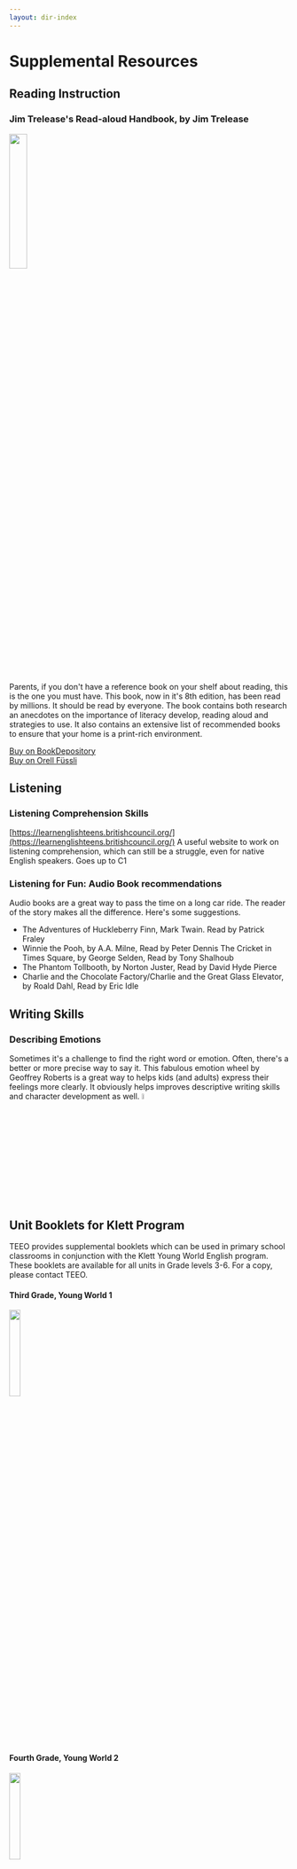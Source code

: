```yaml
---
layout: dir-index
---
```


# Supplemental Resources

## Reading Instruction

### Jim Trelease's Read-aloud Handbook, by Jim Trelease

<img src="https://i.imgur.com/CHv6pFq.png " width="25%" />

Parents, if you don't have a reference book on your shelf about reading, this is the one you must have.  This book, now in it's 8th edition, has been read by millions.  It should be read by everyone.  The book contains both research an anecdotes on the importance of literacy develop, reading aloud and strategies to use.  It also contains an extensive list of recommended books to ensure that your home is a print-rich environment.  

<a href="https://www.bookdepository.com/Jim-Treleases-Read-aloud-Handbook-Jim-Trelease/9780143133797?ref=grid-view&qid=1674814096672&sr=1-1" rel="nofollow"> Buy on BookDepository</a>  
<a href="https://www.orellfuessli.ch/shop/home/artikeldetails/A1053312117" rel="nofollow">Buy on Orell Füssli</a> 



## Listening
### Listening Comprehension Skills

[https://learnenglishteens.britishcouncil.org/](https://learnenglishteens.britishcouncil.org/) A useful website to work on listening comprehension, which can still be a struggle, even for native English speakers. Goes up to C1

### Listening for Fun: Audio Book recommendations

  Audio books are a great way to pass the time on a long car ride.  The reader of the story makes all the difference.  Here's some suggestions. 

 - The Adventures of Huckleberry Finn, Mark Twain. Read by Patrick
   Fraley 
 - Winnie the Pooh, by A.A. Milne, Read by Peter Dennis The
   Cricket in Times Square, by George Selden, Read by Tony Shalhoub 
 - The Phantom Tollbooth, by Norton Juster, Read by David Hyde Pierce 
 - Charlie and the Chocolate Factory/Charlie and the Great Glass
   Elevator, by Roald Dahl, Read by Eric Idle


## Writing Skills
### Describing Emotions
Sometimes it's a challenge to find the right word or emotion.  Often, there's a better or more precise way to say it.  This fabulous emotion wheel by Geoffrey Roberts is a great way to helps kids (and adults) express their feelings more clearly.  It obviously helps improves descriptive writing skills and character development  as well. 
<img src="https://i.imgur.com/tCWChf6.jpeg" width="5%" />


 
## Unit Booklets for Klett Program

TEEO provides supplemental booklets which can be used in primary school classrooms in conjunction with the Klett Young World English program.   These booklets are available for all units in Grade levels 3-6. For a copy, please contact TEEO.

#### Third Grade, Young World 1
<img src="https://i.imgur.com/QfnRUdP.png" width="20%" />

#### Fourth Grade, Young World 2
<img src="https://i.imgur.com/TAsc8DA.png" width="20%" />

#### Fifth Grade, Young World 3
<img src="https://i.imgur.com/EJ2KmAm.png" width="20%" />

#### Sixth Grade, Young World 4
<img src="https://i.imgur.com/018730Z.png" width="20%" />





<!--stackedit_data:
eyJoaXN0b3J5IjpbMTA5ODExNzY1LDgyNzMzODM4OSwxMDcyNT
Y3NjExLC0zNzc3MDQ1NjQsLTE2MDYxOTU5OCwtMTEyNzkxODc5
NiwtMTU4NDg5NTA0NSwtMTQ2NjY4MzU0NywxNDI3MjcwNTE4LC
0xMDYyMjI0MTAxLC0yMDM1MDQ2ODkwLDE0NTc1MTI3NjJdfQ==

-->